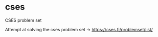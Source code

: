 # cses
CSES problem set 

Attempt at solving the cses problem set -> https://cses.fi/problemset/list/
